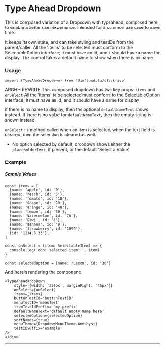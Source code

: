 # Type Ahead Dropdown

This is composed variation of a Dropdown
with typeahead, composed here to enable a better user experience.
intended for a common use case to save time.

It keeps its own state, and can take styling and testIDs from the parent/caller.
All the 'items' to be selected must conform to the SelectableOption interface; it must have an id, and it should have a name
for display. The control takes a default name to show when there is no name.

### Usage

```tsx
import {TypeAheadDropdown} from '@influxdata/clockface'
```

ARGHH REWRITE
This composed dropdown has two key props: `items` and `onSelect`
All the 'items' to be selected must conform to the SelectableOption interface; it must have an id, and it should have a name
for display

if there is no name to display, then the optional `defaultNameText` shows instead.
If there is no value for `defaultNameText`,
then the empty string is shown instead.

`onSelect` : a method called when an item is selected.
when the text field is cleared, then the selection is cleared as well.

- No option selected by default, dropdown shows either the `placeholderText`, if present,
  or the default 'Select a Value'

### Example

<!-- STORY -->

##### Sample Values

```tsx
const items = [
  {name: 'Apple', id: '0'},
  {name: 'Peach', id: '5'},
  {name: 'Tomato', id: '10'},
  {name: 'Grape', id: '20'},
  {name: 'Orange', id: '40'},
  {name: 'Lemon', id: '30'},
  {name: 'Watermelon', id: '70'},
  {name: 'Kiwi', id: '8'},
  {name: 'Banana', id: '9'},
  {name: 'Strawberry', id: '1099'},
  {id: '1234.3.33'},
]

const onSelect = (item: SelectableItem) => {
  console.log('ooh! selected item: ', item)
}

const selectedOption = {name: 'Lemon', id: '30'}
```

And here's rendering the component:

```tsx
<TypeAheadDropDown
    style={{width: '250px', marginRight: '45px'}}
    onSelect={onSelect}
    items={items}
    buttonTestId='buttonTestID'
    menuTestID='menuTest'
    itemTestIdPrefix= 'my-prefix'
    defaultNameText='default empty name here'
    selectedOption={selectedOption}
    sortNames={true}
    menuTheme={DropdownMenuTheme.Amethyst}
    testIDSuffix='example'
/>
</div>
```

---

<!-- STORY HIDE START -->

<!-- STORY HIDE END -->

<!-- PROPS -->
